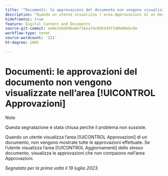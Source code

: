 ```yaml
---
title: '“Documenti: le approvazioni del documento non vengono visualizzate nell’area Approvazioni”'
description: “Quando un utente visualizza l’area Approvazioni di un documento, non vengono mostrate tutte le approvazioni effettuate. Se l’utente visualizza l’area Aggiornamenti dello stesso documento, visualizza le approvazioni che non compaiono nell’area Approvazioni.”
hidefromtoc: true
feature: Digital Content and Documents
source-git-commit: ae8e1dab69ba6ef16ea7dc056345f140b80ebc9e
workflow-type: tm+mt
source-wordcount: '121'
ht-degree: 100%

---
```



# Documenti: le approvazioni del documento non vengono visualizzate nell’area [!UICONTROL Approvazioni]

<!--On WF and WFP TOCs-->

>[!NOTE]
>
>Questa segnalazione è stata chiusa perché il problema non sussiste.

Quando un utente visualizza l’area [!UICONTROL Approvazioni] di un documento, non vengono mostrate tutte le approvazioni effettuate. Se l’utente visualizza l’area [!UICONTROL Aggiornamenti] dello stesso documento, visualizza le approvazioni che non compaiono nell’area Approvazioni.

_Segnalato per la prima volta il 19 luglio 2023._

